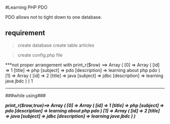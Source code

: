 #Learning PHP PDO

PDO allows not to tight down to one database.

## requirement

> create database
	create table articles

> create config.php file 


***not proper arrangement with print_r($row) ==>
Array ( [0] => Array ( [id] => 1 [title] => php [subject] => pdo [description] => learning about php pdo ) [1] => Array ( [id] => 2 [title] => java [subject] => jdbc [description] => learning java jbdc ) )
1 
***

###while using###

***print_r($row,true)==>
Array
(
    [0] => Array
        (
            [id] => 1
            [title] => php
            [subject] => pdo
            [description] => learning about php pdo
        )
    [1] => Array
        (
            [id] => 2
            [title] => java
            [subject] => jdbc
            [description] => learning java jbdc
        )
)***